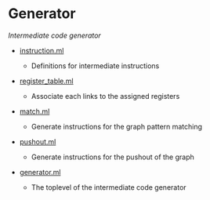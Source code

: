 # Generator
_Intermediate code generator_


- [instruction.ml](instruction.ml)
  - Definitions for intermediate instructions

- [register_table.ml](register_table.ml)
  - Associate each links to the assigned registers

- [match.ml](match.ml)
  - Generate instructions for the graph pattern matching

- [pushout.ml](pushout.ml)
  - Generate instructions for the pushout of the graph

- [generator.ml](generator.ml)
  - The toplevel of the intermediate code generator


